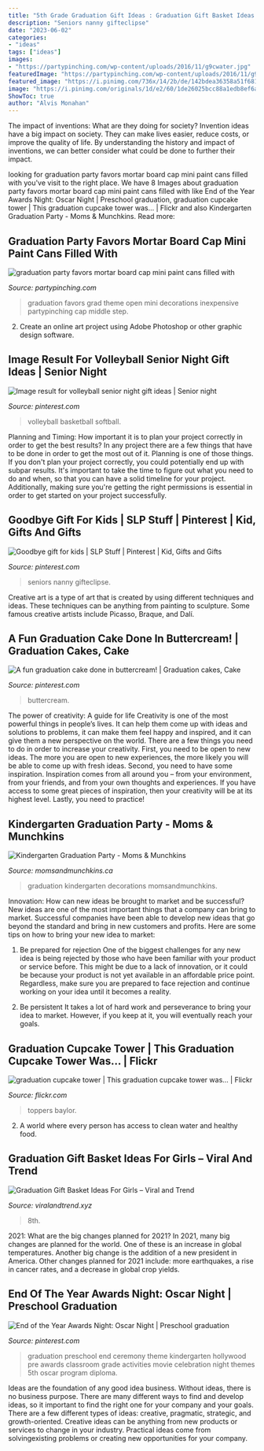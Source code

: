 ```yaml
---
title: "5th Grade Graduation Gift Ideas : Graduation Gift Basket Ideas For Girls – Viral And Trend"
description: "Seniors nanny gifteclipse"
date: "2023-06-02"
categories:
- "ideas"
tags: ["ideas"]
images:
- "https://partypinching.com/wp-content/uploads/2016/11/g9cwater.jpg"
featuredImage: "https://partypinching.com/wp-content/uploads/2016/11/g9cwater.jpg"
featured_image: "https://i.pinimg.com/736x/14/2b/de/142bdea36358a51f681f4f75cb22d404--end-of-the-year-theme-party-end-of-school-year-celebration-ideas.jpg"
image: "https://i.pinimg.com/originals/1d/e2/60/1de26025bcc88a1edb8ef6a14924e2ab.jpg"
ShowToc: true
author: "Alvis Monahan"
---
```



The impact of inventions: What are they doing for society?
Invention ideas have a big impact on society. They can make lives easier, reduce costs, or improve the quality of life. By understanding the history and impact of inventions, we can better consider what could be done to further their impact.

	

		
looking for graduation party favors mortar board cap mini paint cans filled with you've visit to the right place. We have 8 Images about graduation party favors mortar board cap mini paint cans filled with like End of the Year Awards Night: Oscar Night | Preschool graduation, graduation cupcake tower | This graduation cupcake tower was… | Flickr and also Kindergarten Graduation Party - Moms &amp; Munchkins. Read more:
		
    
## Graduation Party Favors Mortar Board Cap Mini Paint Cans Filled With

<img loading=lazy src="https://partypinching.com/wp-content/uploads/2016/11/g9cwater.jpg" onerror="this.onerror=null;this.src='https://tse4.mm.bing.net/th?id=OIP.lqf0aSdyq8FYmoDTyXz99gHaFj&amp;pid=15.1';" alt="graduation party favors mortar board cap mini paint cans filled with">

_Source: partypinching.com_

>graduation favors grad theme open mini decorations inexpensive partypinching cap middle step. 

	

2. Create an online art project using Adobe Photoshop or other graphic design software.

    
## Image Result For Volleyball Senior Night Gift Ideas | Senior Night

<img loading=lazy src="https://i.pinimg.com/originals/a9/13/2d/a9132df7802dda9c5c5ff07304f74513.jpg" onerror="this.onerror=null;this.src='https://tse3.mm.bing.net/th?id=OIP.7veMhMbs-PzK7udYFuGuTQHaLH&amp;pid=15.1';" alt="Image result for volleyball senior night gift ideas | Senior night">

_Source: pinterest.com_

>volleyball basketball softball. 

	

Planning and Timing: How important it is to plan your project correctly in order to get the best results?
In any project there are a few things that have to be done in order to get the most out of it. Planning is one of those things. If you don't plan your project correctly, you could potentially end up with subpar results. It's important to take the time to figure out what you need to do and when, so that you can have a solid timeline for your project. Additionally, making sure you're getting the right permissions is essential in order to get started on your project successfully.

    
## Goodbye Gift For Kids | SLP Stuff | Pinterest | Kid, Gifts And Gifts

<img loading=lazy src="https://s-media-cache-ak0.pinimg.com/736x/fd/d5/a1/fdd5a148c91c90a0b012528bfd3cd556.jpg" onerror="this.onerror=null;this.src='https://tse2.mm.bing.net/th?id=OIP.AvBc9BJ54PbScMUH4Zdt_wHaJ3&amp;pid=15.1';" alt="Goodbye gift for kids | SLP Stuff | Pinterest | Kid, Gifts and Gifts">

_Source: pinterest.com_

>seniors nanny gifteclipse. 

	

Creative art is a type of art that is created by using different techniques and ideas. These techniques can be anything from painting to sculpture. Some famous creative artists include Picasso, Braque, and Dalí.

    
## A Fun Graduation Cake Done In Buttercream! | Graduation Cakes, Cake

<img loading=lazy src="https://i.pinimg.com/originals/01/ec/ee/01ecee562362424292880b5bb6747e42.jpg" onerror="this.onerror=null;this.src='https://tse1.mm.bing.net/th?id=OIP.LwcpLCTQo1lP_Bj5xr7jvgHaJ4&amp;pid=15.1';" alt="A fun graduation cake done in buttercream! | Graduation cakes, Cake">

_Source: pinterest.com_

>buttercream. 

	

The power of creativity: A guide for life
Creativity is one of the most powerful things in people’s lives. It can help them come up with ideas and solutions to problems, it can make them feel happy and inspired, and it can give them a new perspective on the world.
There are a few things you need to do in order to increase your creativity. First, you need to be open to new ideas. The more you are open to new experiences, the more likely you will be able to come up with fresh ideas. Second, you need to have some inspiration. Inspiration comes from all around you – from your environment, from your friends, and from your own thoughts and experiences. If you have access to some great pieces of inspiration, then your creativity will be at its highest level. Lastly, you need to practice!

    
## Kindergarten Graduation Party - Moms &amp; Munchkins

<img loading=lazy src="http://www.momsandmunchkins.ca/wp-content/uploads/2013/05/grad1.jpg" onerror="this.onerror=null;this.src='https://tse1.mm.bing.net/th?id=OIP.14BqH2-Je4GjngC6DtsiaQHaFj&amp;pid=15.1';" alt="Kindergarten Graduation Party - Moms &amp; Munchkins">

_Source: momsandmunchkins.ca_

>graduation kindergarten decorations momsandmunchkins. 

	

Innovation: How can new ideas be brought to market and be successful?
New ideas are one of the most important things that a company can bring to market. Successful companies have been able to develop new ideas that go beyond the standard and bring in new customers and profits. Here are some tips on how to bring your new idea to market:
1. Be prepared for rejection
One of the biggest challenges for any new idea is being rejected by those who have been familiar with your product or service before. This might be due to a lack of innovation, or it could be because your product is not yet available in an affordable price point. Regardless, make sure you are prepared to face rejection and continue working on your idea until it becomes a reality.

2. Be persistent
It takes a lot of hard work and perseverance to bring your idea to market. However, if you keep at it, you will eventually reach your goals.

    
## Graduation Cupcake Tower | This Graduation Cupcake Tower Was… | Flickr

<img loading=lazy src="https://c1.staticflickr.com/3/2434/3655406119_08f835b129_z.jpg?zz=1" onerror="this.onerror=null;this.src='https://tse4.mm.bing.net/th?id=OIP.KNDel31XD9yZt1HwhAwGfQHaJ4&amp;pid=15.1';" alt="graduation cupcake tower | This graduation cupcake tower was… | Flickr">

_Source: flickr.com_

>toppers baylor. 

	

2. A world where every person has access to clean water and healthy food. 

    
## Graduation Gift Basket Ideas For Girls – Viral And Trend

<img loading=lazy src="https://i.pinimg.com/originals/1d/e2/60/1de26025bcc88a1edb8ef6a14924e2ab.jpg" onerror="this.onerror=null;this.src='https://tse1.mm.bing.net/th?id=OIP.ldtbbZXcoqjaYDrDKmhSbwHaJ4&amp;pid=15.1';" alt="Graduation Gift Basket Ideas For Girls – Viral and Trend">

_Source: viralandtrend.xyz_

>8th. 

	

2021: What are the big changes planned for 2021?
In 2021, many big changes are planned for the world. One of these is an increase in global temperatures. Another big change is the addition of a new president in America. Other changes planned for 2021 include: more earthquakes, a rise in cancer rates, and a decrease in global crop yields.

    
## End Of The Year Awards Night: Oscar Night | Preschool Graduation

<img loading=lazy src="https://i.pinimg.com/736x/14/2b/de/142bdea36358a51f681f4f75cb22d404--end-of-the-year-theme-party-end-of-school-year-celebration-ideas.jpg" onerror="this.onerror=null;this.src='https://tse4.mm.bing.net/th?id=OIP.Q8xgNb9ZTsAs1K2MPj-oUAHaLG&amp;pid=15.1';" alt="End of the Year Awards Night: Oscar Night | Preschool graduation">

_Source: pinterest.com_

>graduation preschool end ceremony theme kindergarten hollywood pre awards classroom grade activities movie celebration night themes 5th oscar program diploma. 

	

Ideas are the foundation of any good idea business. Without ideas, there is no business purpose. There are many different ways to find and develop ideas, so it important to find the right one for your company and your goals. There are a few different types of ideas: creative, pragmatic, strategic, and growth-oriented. Creative ideas can be anything from new products or services to change in your industry. Practical ideas come from solvingexisting problems or creating new opportunities for your company.

